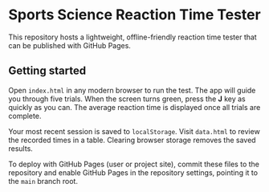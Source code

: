 # Sports Science Reaction Time Tester

This repository hosts a lightweight, offline-friendly reaction time tester that can be published with GitHub Pages.

## Getting started

Open `index.html` in any modern browser to run the test. The app will guide you through five trials. When the screen turns green, press the **J** key as quickly as you can. The average reaction time is displayed once all trials are complete.

Your most recent session is saved to `localStorage`. Visit `data.html` to review the recorded times in a table. Clearing browser storage removes the saved results.

To deploy with GitHub Pages (user or project site), commit these files to the repository and enable GitHub Pages in the repository settings, pointing it to the `main` branch root.
